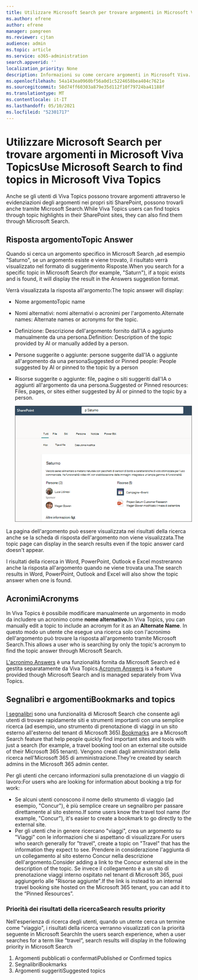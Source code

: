 ```yaml
---
title: Utilizzare Microsoft Search per trovare argomenti in Microsoft Viva Topics
ms.author: efrene
author: efrene
manager: pamgreen
ms.reviewer: cjtan
audience: admin
ms.topic: article
ms.service: o365-administration
search.appverid: ''
localization_priority: None
description: Informazioni su come cercare argomenti in Microsoft Viva.
ms.openlocfilehash: 54a143ea0960bf56a0d1c5224658bea404c7621e
ms.sourcegitcommit: 58d74ff60303a879e35d112f10f79724ba41188f
ms.translationtype: MT
ms.contentlocale: it-IT
ms.lasthandoff: 05/10/2021
ms.locfileid: "52301717"
---
```

# <a name="use-microsoft-search-to-find-topics-in-microsoft-viva-topics"></a><span data-ttu-id="85b59-103">Utilizzare Microsoft Search per trovare argomenti in Microsoft Viva Topics</span><span class="sxs-lookup"><span data-stu-id="85b59-103">Use Microsoft Search to find topics in Microsoft Viva Topics</span></span>

<span data-ttu-id="85b59-104">Anche se gli utenti di Viva Topics possono trovare argomenti attraverso le evidenziazioni degli argomenti nei propri siti SharePoint, possono trovarli anche tramite Microsoft Search.</span><span class="sxs-lookup"><span data-stu-id="85b59-104">While Viva Topics users can find topics through topic highlights in their SharePoint sites, they can also find them through Microsoft Search.</span></span> 

## <a name="topic-answer"></a><span data-ttu-id="85b59-105">Risposta argomento</span><span class="sxs-lookup"><span data-stu-id="85b59-105">Topic Answer</span></span>

<span data-ttu-id="85b59-106">Quando si cerca un argomento specifico in Microsoft Search ,ad esempio "Saturno", se un argomento esiste e viene trovato, il risultato verrà visualizzato nel formato di suggerimento Risposte.</span><span class="sxs-lookup"><span data-stu-id="85b59-106">When you search for a specific topic in Microsoft Search (for example, "Saturn"), if a topic exists and is found, it will display the result in the Answers suggestion format.</span></span>

<span data-ttu-id="85b59-107">Verrà visualizzata la risposta all'argomento:</span><span class="sxs-lookup"><span data-stu-id="85b59-107">The topic answer will display:</span></span>
- <span data-ttu-id="85b59-108">Nome argomento</span><span class="sxs-lookup"><span data-stu-id="85b59-108">Topic name</span></span>
- <span data-ttu-id="85b59-109">Nomi alternativi: nomi alternativi o acronimi per l'argomento.</span><span class="sxs-lookup"><span data-stu-id="85b59-109">Alternate names: Alternate names or acronyms for the topic.</span></span>
- <span data-ttu-id="85b59-110">Definizione: Descrizione dell'argomento fornito dall'IA o aggiunto manualmente da una persona.</span><span class="sxs-lookup"><span data-stu-id="85b59-110">Definition: Description of the topic provided by AI or manually added by a person.</span></span>
- <span data-ttu-id="85b59-111">Persone suggerite o aggiunte: persone suggerite dall'IA o aggiunte all'argomento da una persona</span><span class="sxs-lookup"><span data-stu-id="85b59-111">Suggested or Pinned people: People suggested by AI or pinned to the topic by a person</span></span>
- <span data-ttu-id="85b59-112">Risorse suggerite o aggiunte: file, pagine o siti suggeriti dall'IA o aggiunti all'argomento da una persona.</span><span class="sxs-lookup"><span data-stu-id="85b59-112">Suggested or Pinned resources: Files, pages, or sites either suggested by AI or pinned to the topic by a person.</span></span> 

   ![Argomento nella ricerca](../media/knowledge-management/search-topic-answer.png) 

<span data-ttu-id="85b59-114">La pagina dell'argomento può essere visualizzata nei risultati della ricerca anche se la scheda di risposta dell'argomento non viene visualizzata.</span><span class="sxs-lookup"><span data-stu-id="85b59-114">The topic page can display in the search results even if the topic answer card doesn't appear.</span></span>

<span data-ttu-id="85b59-115">I risultati della ricerca in Word, PowerPoint, Outlook e Excel mostreranno anche la risposta all'argomento quando ne viene trovata una.</span><span class="sxs-lookup"><span data-stu-id="85b59-115">The search results in Word, PowerPoint, Outlook and Excel will also show the topic answer when one is found.</span></span>


## <a name="acronyms"></a><span data-ttu-id="85b59-116">Acronimi</span><span class="sxs-lookup"><span data-stu-id="85b59-116">Acronyms</span></span>

<span data-ttu-id="85b59-117">In Viva Topics è possibile modificare manualmente un argomento in modo da includere un acronimo come <b>nome alternativo.</b></span><span class="sxs-lookup"><span data-stu-id="85b59-117">In Viva Topics, you can manually edit a topic to include an acronym for it as an <b>Alternate Name</b>.</span></span> <span data-ttu-id="85b59-118">In questo modo un utente che esegue una ricerca solo con l'acronimo dell'argomento può trovare la risposta all'argomento tramite Microsoft Search.</span><span class="sxs-lookup"><span data-stu-id="85b59-118">This allows a user who is searching by only the topic's acronym to find the topic answer through Microsoft Search.</span></span>

<span data-ttu-id="85b59-119">[L'acronimo Answers](/microsoftsearch/manage-acronyms) è una funzionalità fornita da Microsoft Search ed è gestita separatamente da Viva Topics.</span><span class="sxs-lookup"><span data-stu-id="85b59-119">[Acronym Answers](/microsoftsearch/manage-acronyms) is a feature provided though Microsoft Search and is managed separately from Viva Topics.</span></span>

## <a name="bookmarks-and-topics"></a><span data-ttu-id="85b59-120">Segnalibri e argomenti</span><span class="sxs-lookup"><span data-stu-id="85b59-120">Bookmarks and topics</span></span>

<span data-ttu-id="85b59-121">[I segnalibri](/microsoftsearch/manage-bookmarks) sono una funzionalità di Microsoft Search che consente agli utenti di trovare rapidamente siti e strumenti importanti con una semplice ricerca (ad esempio, uno strumento di prenotazione di viaggi in un sito esterno all'esterno del tenant di Microsoft 365).</span><span class="sxs-lookup"><span data-stu-id="85b59-121">[Bookmarks](/microsoftsearch/manage-bookmarks) are a Microsoft Search feature that help people quickly find important sites and tools with just a search (for example, a travel booking tool on an external site outside of their Microsoft 365 tenant).</span></span> <span data-ttu-id="85b59-122">Vengono creati dagli amministratori della ricerca nell'Microsoft 365 di amministrazione.</span><span class="sxs-lookup"><span data-stu-id="85b59-122">They're created by search admins in the Microsoft 365 admin center.</span></span> 

<span data-ttu-id="85b59-123">Per gli utenti che cercano informazioni sulla prenotazione di un viaggio di lavoro:</span><span class="sxs-lookup"><span data-stu-id="85b59-123">For users who are looking for information about booking a trip for work:</span></span>

- <span data-ttu-id="85b59-124">Se alcuni utenti conoscono il nome dello strumento di viaggio (ad esempio, "Concur"), è più semplice creare un segnalibro per passare direttamente al sito esterno.</span><span class="sxs-lookup"><span data-stu-id="85b59-124">If some users know the travel tool name (for example, "Concur"), it's easier to create a bookmark to go directly to the external site.</span></span>
- <span data-ttu-id="85b59-125">Per gli utenti che in genere ricercano "viaggi", crea un argomento su "Viaggi" con le informazioni che si aspettano di visualizzare.</span><span class="sxs-lookup"><span data-stu-id="85b59-125">For users who search generally for "travel", create a topic on "Travel" that has the information they expect to see.</span></span> <span data-ttu-id="85b59-126">Prendere in considerazione l'aggiunta di un collegamento al sito esterno Concur nella descrizione dell'argomento.</span><span class="sxs-lookup"><span data-stu-id="85b59-126">Consider adding a link to the Concur external site in the description of the topic.</span></span> <span data-ttu-id="85b59-127">Se invece il collegamento è a un sito di prenotazione viaggi interno ospitato nel tenant di Microsoft 365, puoi aggiungerlo alle "Risorse aggiunte".</span><span class="sxs-lookup"><span data-stu-id="85b59-127">If the link is instead to an internal travel booking site hosted on the Microsoft 365 tenant, you can add it to the “Pinned Resources”.</span></span>
 
### <a name="search-results-priority"></a><span data-ttu-id="85b59-128">Priorità dei risultati della ricerca</span><span class="sxs-lookup"><span data-stu-id="85b59-128">Search results priority</span></span> 
 
<span data-ttu-id="85b59-129">Nell'esperienza di ricerca degli utenti, quando un utente cerca un termine come "viaggio", i risultati della ricerca verranno visualizzati con la priorità seguente in Microsoft Search</span><span class="sxs-lookup"><span data-stu-id="85b59-129">In the users search experience, when a user searches for a term like “travel”, search results will display in the following priority in Microsoft Search</span></span>
1. <span data-ttu-id="85b59-130">Argomenti pubblicati o confermati</span><span class="sxs-lookup"><span data-stu-id="85b59-130">Published or Confirmed topics</span></span> 
2. <span data-ttu-id="85b59-131">Segnalibri</span><span class="sxs-lookup"><span data-stu-id="85b59-131">Bookmarks</span></span>
3. <span data-ttu-id="85b59-132">Argomenti suggeriti</span><span class="sxs-lookup"><span data-stu-id="85b59-132">Suggested topics</span></span>
